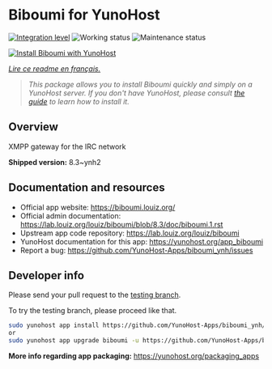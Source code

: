 <!--
N.B.: This README was automatically generated by https://github.com/YunoHost/apps/tree/master/tools/README-generator
It shall NOT be edited by hand.
-->

# Biboumi for YunoHost

[![Integration level](https://dash.yunohost.org/integration/biboumi.svg)](https://dash.yunohost.org/appci/app/biboumi) ![Working status](https://ci-apps.yunohost.org/ci/badges/biboumi.status.svg) ![Maintenance status](https://ci-apps.yunohost.org/ci/badges/biboumi.maintain.svg)

[![Install Biboumi with YunoHost](https://install-app.yunohost.org/install-with-yunohost.svg)](https://install-app.yunohost.org/?app=biboumi)

*[Lire ce readme en français.](./README_fr.md)*

> *This package allows you to install Biboumi quickly and simply on a YunoHost server.
If you don't have YunoHost, please consult [the guide](https://yunohost.org/#/install) to learn how to install it.*

## Overview

XMPP gateway for the IRC network

**Shipped version:** 8.3~ynh2

## Documentation and resources

* Official app website: <https://biboumi.louiz.org/>
* Official admin documentation: <https://lab.louiz.org/louiz/biboumi/blob/8.3/doc/biboumi.1.rst>
* Upstream app code repository: <https://lab.louiz.org/louiz/biboumi>
* YunoHost documentation for this app: <https://yunohost.org/app_biboumi>
* Report a bug: <https://github.com/YunoHost-Apps/biboumi_ynh/issues>

## Developer info

Please send your pull request to the [testing branch](https://github.com/YunoHost-Apps/biboumi_ynh/tree/testing).

To try the testing branch, please proceed like that.

``` bash
sudo yunohost app install https://github.com/YunoHost-Apps/biboumi_ynh/tree/testing --debug
or
sudo yunohost app upgrade biboumi -u https://github.com/YunoHost-Apps/biboumi_ynh/tree/testing --debug
```

**More info regarding app packaging:** <https://yunohost.org/packaging_apps>
